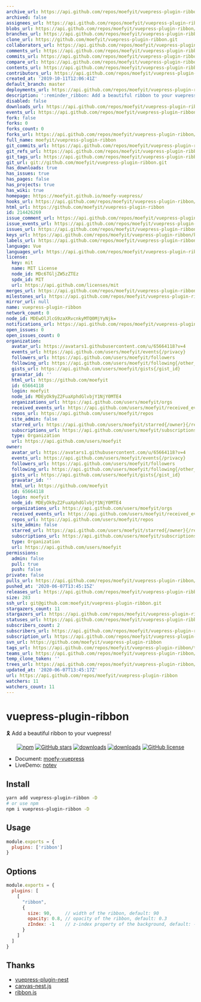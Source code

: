 ```yaml
---
archive_url: https://api.github.com/repos/moefyit/vuepress-plugin-ribbon/{archive_format}{/ref}
archived: false
assignees_url: https://api.github.com/repos/moefyit/vuepress-plugin-ribbon/assignees{/user}
blobs_url: https://api.github.com/repos/moefyit/vuepress-plugin-ribbon/git/blobs{/sha}
branches_url: https://api.github.com/repos/moefyit/vuepress-plugin-ribbon/branches{/branch}
clone_url: https://github.com/moefyit/vuepress-plugin-ribbon.git
collaborators_url: https://api.github.com/repos/moefyit/vuepress-plugin-ribbon/collaborators{/collaborator}
comments_url: https://api.github.com/repos/moefyit/vuepress-plugin-ribbon/comments{/number}
commits_url: https://api.github.com/repos/moefyit/vuepress-plugin-ribbon/commits{/sha}
compare_url: https://api.github.com/repos/moefyit/vuepress-plugin-ribbon/compare/{base}...{head}
contents_url: https://api.github.com/repos/moefyit/vuepress-plugin-ribbon/contents/{+path}
contributors_url: https://api.github.com/repos/moefyit/vuepress-plugin-ribbon/contributors
created_at: '2019-10-11T12:06:41Z'
default_branch: master
deployments_url: https://api.github.com/repos/moefyit/vuepress-plugin-ribbon/deployments
description: ':reminder_ribbon: Add a beautiful ribbon to your vuepress!'
disabled: false
downloads_url: https://api.github.com/repos/moefyit/vuepress-plugin-ribbon/downloads
events_url: https://api.github.com/repos/moefyit/vuepress-plugin-ribbon/events
fork: false
forks: 0
forks_count: 0
forks_url: https://api.github.com/repos/moefyit/vuepress-plugin-ribbon/forks
full_name: moefyit/vuepress-plugin-ribbon
git_commits_url: https://api.github.com/repos/moefyit/vuepress-plugin-ribbon/git/commits{/sha}
git_refs_url: https://api.github.com/repos/moefyit/vuepress-plugin-ribbon/git/refs{/sha}
git_tags_url: https://api.github.com/repos/moefyit/vuepress-plugin-ribbon/git/tags{/sha}
git_url: git://github.com/moefyit/vuepress-plugin-ribbon.git
has_downloads: true
has_issues: true
has_pages: false
has_projects: true
has_wiki: true
homepage: https://moefyit.github.io/moefy-vuepress/
hooks_url: https://api.github.com/repos/moefyit/vuepress-plugin-ribbon/hooks
html_url: https://github.com/moefyit/vuepress-plugin-ribbon
id: 214426269
issue_comment_url: https://api.github.com/repos/moefyit/vuepress-plugin-ribbon/issues/comments{/number}
issue_events_url: https://api.github.com/repos/moefyit/vuepress-plugin-ribbon/issues/events{/number}
issues_url: https://api.github.com/repos/moefyit/vuepress-plugin-ribbon/issues{/number}
keys_url: https://api.github.com/repos/moefyit/vuepress-plugin-ribbon/keys{/key_id}
labels_url: https://api.github.com/repos/moefyit/vuepress-plugin-ribbon/labels{/name}
language: Vue
languages_url: https://api.github.com/repos/moefyit/vuepress-plugin-ribbon/languages
license:
  key: mit
  name: MIT License
  node_id: MDc6TGljZW5zZTEz
  spdx_id: MIT
  url: https://api.github.com/licenses/mit
merges_url: https://api.github.com/repos/moefyit/vuepress-plugin-ribbon/merges
milestones_url: https://api.github.com/repos/moefyit/vuepress-plugin-ribbon/milestones{/number}
mirror_url: null
name: vuepress-plugin-ribbon
network_count: 0
node_id: MDEwOlJlcG9zaXRvcnkyMTQ0MjYyNjk=
notifications_url: https://api.github.com/repos/moefyit/vuepress-plugin-ribbon/notifications{?since,all,participating}
open_issues: 0
open_issues_count: 0
organization:
  avatar_url: https://avatars1.githubusercontent.com/u/65664118?v=4
  events_url: https://api.github.com/users/moefyit/events{/privacy}
  followers_url: https://api.github.com/users/moefyit/followers
  following_url: https://api.github.com/users/moefyit/following{/other_user}
  gists_url: https://api.github.com/users/moefyit/gists{/gist_id}
  gravatar_id: ''
  html_url: https://github.com/moefyit
  id: 65664118
  login: moefyit
  node_id: MDEyOk9yZ2FuaXphdGlvbjY1NjY0MTE4
  organizations_url: https://api.github.com/users/moefyit/orgs
  received_events_url: https://api.github.com/users/moefyit/received_events
  repos_url: https://api.github.com/users/moefyit/repos
  site_admin: false
  starred_url: https://api.github.com/users/moefyit/starred{/owner}{/repo}
  subscriptions_url: https://api.github.com/users/moefyit/subscriptions
  type: Organization
  url: https://api.github.com/users/moefyit
owner:
  avatar_url: https://avatars1.githubusercontent.com/u/65664118?v=4
  events_url: https://api.github.com/users/moefyit/events{/privacy}
  followers_url: https://api.github.com/users/moefyit/followers
  following_url: https://api.github.com/users/moefyit/following{/other_user}
  gists_url: https://api.github.com/users/moefyit/gists{/gist_id}
  gravatar_id: ''
  html_url: https://github.com/moefyit
  id: 65664118
  login: moefyit
  node_id: MDEyOk9yZ2FuaXphdGlvbjY1NjY0MTE4
  organizations_url: https://api.github.com/users/moefyit/orgs
  received_events_url: https://api.github.com/users/moefyit/received_events
  repos_url: https://api.github.com/users/moefyit/repos
  site_admin: false
  starred_url: https://api.github.com/users/moefyit/starred{/owner}{/repo}
  subscriptions_url: https://api.github.com/users/moefyit/subscriptions
  type: Organization
  url: https://api.github.com/users/moefyit
permissions:
  admin: false
  pull: true
  push: false
private: false
pulls_url: https://api.github.com/repos/moefyit/vuepress-plugin-ribbon/pulls{/number}
pushed_at: '2020-06-07T13:45:15Z'
releases_url: https://api.github.com/repos/moefyit/vuepress-plugin-ribbon/releases{/id}
size: 283
ssh_url: git@github.com:moefyit/vuepress-plugin-ribbon.git
stargazers_count: 11
stargazers_url: https://api.github.com/repos/moefyit/vuepress-plugin-ribbon/stargazers
statuses_url: https://api.github.com/repos/moefyit/vuepress-plugin-ribbon/statuses/{sha}
subscribers_count: 2
subscribers_url: https://api.github.com/repos/moefyit/vuepress-plugin-ribbon/subscribers
subscription_url: https://api.github.com/repos/moefyit/vuepress-plugin-ribbon/subscription
svn_url: https://github.com/moefyit/vuepress-plugin-ribbon
tags_url: https://api.github.com/repos/moefyit/vuepress-plugin-ribbon/tags
teams_url: https://api.github.com/repos/moefyit/vuepress-plugin-ribbon/teams
temp_clone_token: ''
trees_url: https://api.github.com/repos/moefyit/vuepress-plugin-ribbon/git/trees{/sha}
updated_at: '2020-06-07T13:45:17Z'
url: https://api.github.com/repos/moefyit/vuepress-plugin-ribbon
watchers: 11
watchers_count: 11
---
```


# vuepress-plugin-ribbon <GitHubLink repo="moefyit/vuepress-plugin-ribbon"/>

:reminder_ribbon: Add a beautiful ribbon to your vuepress!

<p align="center">
   <a href="https://www.npmjs.com/package/vuepress-plugin-ribbon" target="_blank"><img alt="npm" src="https://img.shields.io/npm/v/vuepress-plugin-ribbon.svg"></a>
   <a href="https://github.com/moefyit/vuepress-plugin-ribbon/stargazers" target="_blank"><img alt="GitHub stars" src="https://img.shields.io/github/stars/moefyit/vuepress-plugin-ribbon"></a>
   <a href="https://www.npmjs.com/package/vuepress-plugin-ribbon" target="_blank"><img alt="downloads" src="https://img.shields.io/npm/dt/vuepress-plugin-ribbon.svg"></a>
   <a href="https://www.npmjs.com/package/vuepress-plugin-ribbon" target="_blank"><img alt="downloads" src="https://img.shields.io/npm/dm/vuepress-plugin-ribbon.svg"></a>
   <a href="https://github.com/moefyit/vuepress-plugin-ribbon/blob/master/LICENSE" target="_blank"><img alt="GitHub license" src="https://img.shields.io/github/license/moefyit/vuepress-plugin-ribbon"></a>
</p>

- Document: [moefy-vuepress](https://moefyit.github.io/moefy-vuepress/)
- LiveDemo: [notev](https://www.sigure.xyz/)

## Install

``` bash
yarn add vuepress-plugin-ribbon -D
# or use npm
npm i vuepress-plugin-ribbon -D
```

## Usage

``` javascript
module.exports = {
  plugins: ['ribbon']
}
```

## Options

``` js
module.exports = {
  plugins: [
    [
      "ribbon",
      {
        size: 90,     // width of the ribbon, default: 90
        opacity: 0.8, // opacity of the ribbon, default: 0.3
        zIndex: -1    // z-index property of the background, default: -1
      }
    ]
  ]
}
```

## Thanks

- [vuepress-plugin-nest](https://github.com/vxhly/vuepress-plugin-nest)
- [canvas-nest.js](https://github.com/hustcc/canvas-nest.js)
- [ribbon.js](https://github.com/hustcc/ribbon.js)
